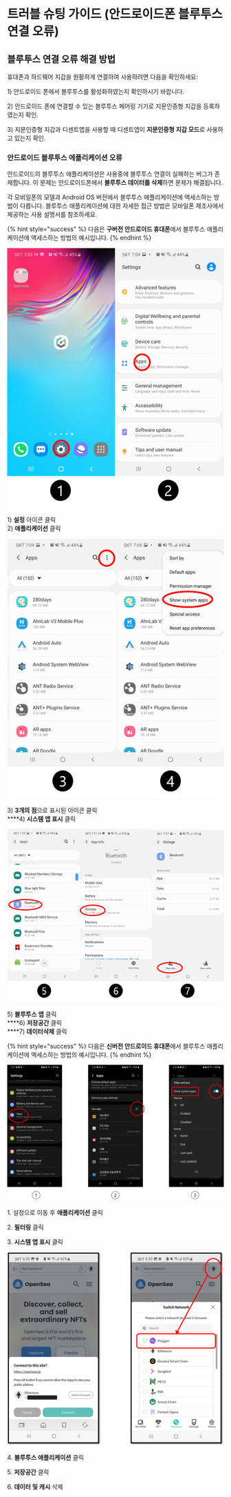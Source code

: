 # 트러블 슈팅 가이드 (안드로이드폰 블루투스 연결 오류)

## 블루투스 연결 오류 해결 방법

휴대폰과 하드웨어 지갑을 원활하게 연결하여 사용하려면 다음을 확인하세요:

1\) 안드로이드 폰에서 블루투스를 활성화하였는지 확인하시기 바랍니다.

2\) 안드로이드 폰에 연결할 수 있는 블루투스 페어링 기기로 지문인증형 지갑을 등록하였는지 확인.&#x20;

3\) 지문인증형 지갑과 디센트앱을 사용할 때 디센트앱이 **지문인증형 지갑 모드**로 사용하고 있는지 확인.

### 안드로이드 블루투스 에플리케이션 오류

안드로이드의 블루투스 애플리케이션은 사용중에 블루투스 연결이 실패하는 버그가 존재합니다. 이 문제는 안드로이드폰에서 **블루투스 데이터를 삭제**하면 문제가 해결됩니다.&#x20;

각 모비일폰의 모델과 Android OS 버전에서 블루투스 애플리케이션에 액세스하는 방법이 다릅니다. 블루투스 애플리케이션에 대한 자세한 접근 방법은 모바일폰 제조사에서 제공하는 사용 설명서를 참조하세요.&#x20;

{% hint style="success" %}
다음은 **구버전 안드로이드 휴대폰**에서 블루투스 애플리케이션에 액세스하는 방법의 예시입니다.
{% endhint %}

![](<../../.gitbook/assets/3 (9).png>)

1\) **설정** 아이콘 클릭\
2\) **애플리케이션** 클릭

![](<../../.gitbook/assets/4 (6).png>)

3\) **3개의 점**으로 표시된 아이콘 클릭\
****4) **시스템 앱 표시** 클릭

![](<../../.gitbook/assets/5 (4).png>)

5\) **블루투스 앱** 클릭\
****6) **저장공간** 클릭\
****7) **데이터삭제** 클릭

{% hint style="success" %}
다음은 **신버전 안드로이드 휴대폰**에서 블루투스 애플리케이션에 액세스하는 방법의 예시입니다.
{% endhint %}

![](<../../.gitbook/assets/그림1 (1) (1).png>)

1\. 설정으로 이동 후 **애플리케이션** 클릭 &#x20;

2\. **필터링** 클릭

3\. **시스템 앱 표시** 클릭&#x20;

![](../../.gitbook/assets/그림2.png)

4\. **블루투스 애플리케이션** 클릭

5\. **저장공간** 클릭

6\. **데이터 및 캐시** 삭제

